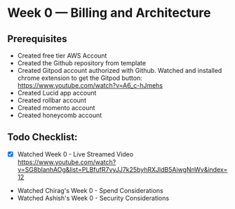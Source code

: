 # Week 0 — Billing and Architecture

## Prerequisites
* Created free tier AWS Account
* Created the Github repository from template
* Created Gitpod account authorized with Github. Watched and installed chrome extension to get the Gitpod button: https://www.youtube.com/watch?v=A6_c-hJmehs
* Created Lucid app account
* Created rollbar account
* Created momento account
* Created honeycomb account



## Todo Checklist:
- [x] Watched Week 0 - Live Streamed Video https://www.youtube.com/watch?v=SG8blanhAOg&list=PLBfufR7vyJJ7k25byhRXJldB5AiwgNnWv&index=12
* Watched Chirag's Week 0 - Spend Considerations
* Watched Ashish's Week 0 - Security Considerations
